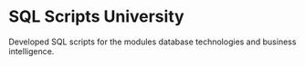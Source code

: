 # SQL Scripts University
Developed SQL scripts for the modules database technologies and business intelligence.
